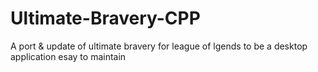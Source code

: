 # Ultimate-Bravery-CPP
A port &amp; update of ultimate bravery for league of lgends to be a desktop application esay to maintain
